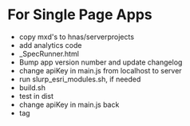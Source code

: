 For Single Page Apps
====================
- copy mxd's to hnas/serverprojects
- add analytics code
- _SpecRunner.html
- Bump app version number and update changelog
- change apiKey in main.js from localhost to server
- run slurp_esri_modules.sh, if needed
- build.sh
- test in dist
- change apiKey in main.js back
- tag